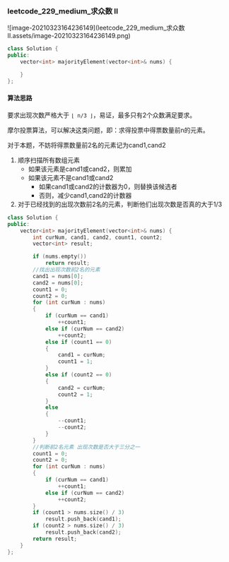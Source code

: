 ### leetcode_229_medium_求众数 Ⅱ

![image-20210323164236149](leetcode_229_medium_求众数 Ⅱ.assets/image-20210323164236149.png)

```c++
class Solution {
public:
    vector<int> majorityElement(vector<int>& nums) {

    }
};
```

#### 算法思路

要求出现次数严格大于 `⌊ n/3 ⌋`，易证，最多只有2个众数满足要求。

摩尔投票算法，可以解决这类问题，即：求得投票中得票数量前n的元素。

对于本题，不妨将得票数量前2名的元素记为cand1,cand2

1. 顺序扫描所有数组元素
   - 如果该元素是cand1或cand2，则累加
   - 如果该元素不是cand1或cand2
     - 如果cand1或cand2的计数器为0，则替换该候选者
     - 否则，减少cand1,cand2的计数器
2. 对于已经找到的出现次数前2名的元素，判断他们出现次数是否真的大于1/3

```c++
class Solution {
public:
	vector<int> majorityElement(vector<int>& nums) {
		int curNum, cand1, cand2, count1, count2;
		vector<int> result;

		if (nums.empty())
			return result;
		//找出出现次数前2名的元素
		cand1 = nums[0];
		cand2 = nums[0];
		count1 = 0;
		count2 = 0;
		for (int curNum : nums)
		{
			if (curNum == cand1)
				++count1;
			else if (curNum == cand2)
				++count2;
			else if (count1 == 0)
			{
				cand1 = curNum;
				count1 = 1;
			}
			else if (count2 == 0)
			{
				cand2 = curNum;
				count2 = 1;
			}
			else
			{
				--count1;
				--count2;
			}
		}
		//判断前2名元素 出现次数是否大于三分之一
		count1 = 0;
		count2 = 0;
		for (int curNum : nums)
		{
			if (curNum == cand1)
				++count1;
			else if (curNum == cand2)
				++count2;
		}
		if (count1 > nums.size() / 3)
			result.push_back(cand1);
		if (count2 > nums.size() / 3)
			result.push_back(cand2);
		return result;
	}
};
```

